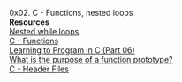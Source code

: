 0x02. C - Functions, nested loops </br>
**Resources** </br>
[Nested while loops](https://www.youtube.com/watch?v=Z3iGeQ1gIss)</br>
[C - Functions](http://www.tutorialspoint.com/cprogramming/c_functions.htm) </br>
[Learning to Program in C (Part 06)](https://www.youtube.com/watch?v=qMlnFwYdqIw) </br>
[What is the purpose of a function prototype?](https://www.geeksforgeeks.org/what-is-the-purpose-of-a-function-prototype/) </br>
[C - Header Files](https://www.tutorialspoint.com/cprogramming/c_header_files.htm) </br>